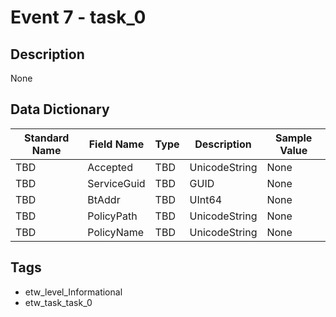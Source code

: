 # Event 7 - task_0

## Description
None

## Data Dictionary
|Standard Name|Field Name|Type|Description|Sample Value|
|---|---|---|---|---|
|TBD|Accepted|TBD|UnicodeString|None|None|
|TBD|ServiceGuid|TBD|GUID|None|None|
|TBD|BtAddr|TBD|UInt64|None|None|
|TBD|PolicyPath|TBD|UnicodeString|None|None|
|TBD|PolicyName|TBD|UnicodeString|None|None|

## Tags
* etw_level_Informational
* etw_task_task_0